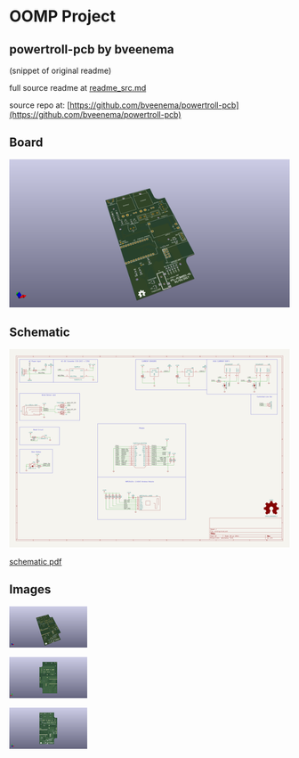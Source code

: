 # OOMP Project  
## powertroll-pcb  by bveenema  
  
(snippet of original readme)  
  
  
  full source readme at [readme_src.md](readme_src.md)  
  
source repo at: [https://github.com/bveenema/powertroll-pcb](https://github.com/bveenema/powertroll-pcb)  
## Board  
  
[![working_3d.png](working_3d_600.png)](working_3d.png)  
## Schematic  
  
[![working_schematic.png](working_schematic_600.png)](working_schematic.png)  
  
[schematic pdf](working_schematic.pdf)  
## Images  
  
[![working_3d.png](working_3d_140.png)](working_3d.png)  
  
[![working_3d_back.png](working_3d_back_140.png)](working_3d_back.png)  
  
[![working_3d_front.png](working_3d_front_140.png)](working_3d_front.png)  
